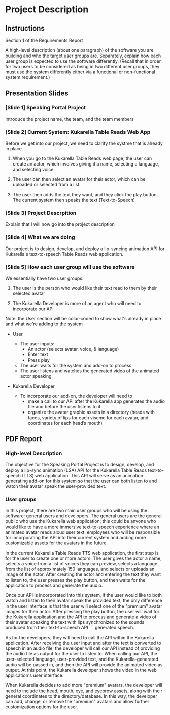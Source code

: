 # Project Description

## Instructions

Section 1 of the Requirements Report

A high-level description (about one paragraph) of the software you are building and who the target user groups are.
Separately, explain how each user group is expected to use the software differently. (Recall that in order for two
users to be considered as being in two different user groups, they must use the system differently either via a
functional or non-functional system requirement.)

## Presentation Slides

### [Slide 1] Speaking Portal Project

Introduce the project name, the team, and the team members

### [Slide 2] Current System: Kukarella Table Reads Web App

Before we get into our project, we need to clarify the systme that is already in place.

1. When you go to the Kukarella Table Reads web page, the user can create an actor, which involves giving it a name,
selecting a language, and selecting voice.

2. The user can then select an avatar for their actor, which can be uploaded or selected from a list.

3. The user then adds the text they want, and they click the play button. The current system then speaks the text
(Text-to-Speech)

### [Slide 3] Project Descrpition

Explain that I will now go into the project description

### [Slide 4] What we are doing

Our project is to design, develop, and deploy a lip-syncing animation API for Kukarella's text-to-speech Table Reads
web application.

### [Slide 5] How each user group will use the software

We essentially have two user groups:

1. The user is the person who would like their text read to them by their selected avatar

2. The Kukarella Developer is more of an agent who will need to incorporate our API

Note: the User section will be color-coded to show what's already in place and what we're adding to the system

- User
  - The user inputs:
    - An actor (selects avatar, voice, & language)
    - Enter text
    - Press play
  - The user waits for the system and add-on to process
  - The user listens and watches the generated video of the animated actor speaking

- Kukarella Developer
  - To incorporate our add-on, the developer will need to
    - make a call to our API after the Kukarella app generates the audio file and before the user listens to it
    - organize the avatar graphic assets in a directory (heads with faces, variety of lips for each viseme for each
    avatar, and coordinates for each head’s mouth)

## PDF Report

### High-level Description

The objective for the Speaking Portal Project is to design, develop, and deploy a lip-sync animation (LSA) API for the
Kukarella Table Reads text-to-speech (TTS) web application. This API will serve as an animation generating add-on for
this system so that the user can both listen to and watch their avatar speak the user-provided text.

### User groups

In this project, there are two main user groups who will be using the software: general users and developers. The
general users are the general public who use the Kukarella web application; this could be anyone who would like to
have a more immersive text-to-speech experience where an animated avatar reads aloud user text.
employees who will be responsible for incorporating the API into their current system and adding more customizable
assets for the avatars in the future.

In the current Kukarella Table Reads TTS web application, the first step is for the user to create one or more actors.
The user gives the actor a name, selects a voice from a list of voices they can preview, selects a language from the
list of approximately 150 languages, and selects or uploads an image of the actor. After creating the actor and
entering the text they want to listen to, the user presses the play button, and then waits for the application to
process and generate the audio.

Once our API is incorporated into this system, if the user would like to both watch and listen to their avatar speak
the provided text, the only difference in the user interface is that the user will select one of the "premium" avatar
images for their actor. After pressing the play button, the user will wait for the Kukarella application and the API to
process and generate a video of their avatar speaking the text with lips synchronized to the sounds produced from their text-to-speech API ```
generated speech.

As for the developers, they will need to call the API within the Kukarella application. After receiving the user input
and after the text is converted to speech in an audio file, the developer will call our API instead of providing the
audio file as output for the user to listen to. When calling our API, the user-selected language, user-provided text,
and the Kukarella-generated audio will be passed in, and then the API will provide the animated video as output. At
this point, the Kukarella developer shows the video in the web application's user interface.

When Kukarella decides to add more "premium" avatars, the developer will need to include the head, mouth, eye, and
eyebrow assets, along with their general coordinates to the directory/database. In this way, the developer can add,
change, or remove the "premium" avatars and allow further customization options for the user.
